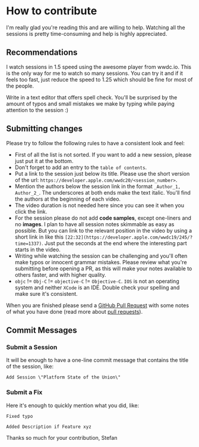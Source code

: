 # How to contribute

I'm really glad you're reading this and are willing to help. Watching all the sessions is pretty time-consuming and help is highly appreciated.

## Recommendations

I watch sessions in 1.5 speed using the awesome player from wwdc.io. This is the only way for me to watch so many sessions. You can try it and if it feels too fast, just reduce the speed to 1.25 which should be fine for most of the people.

Write in a text editor that offers spell check. You'll be surprised by the amount of typos and small mistakes we make by typing while paying attention to the session :)

## Submitting changes

Please try to follow the following rules to have a consistent look and feel:
- First of all the list is not sorted. If you want to add a new session, please just put it at the bottom.
- Don't forget to add an entry to the `table of contents`.
- Put a link to the session just below its title. Please use the short version of the url: `https://developer.apple.com/wwdc20/<session_number>`.
- Mention the authors below the session link in the format `_Author_1, Author_2_`. The underscores at both ends make the text italic. You'll find the authors at the beginning of each video.
- The video duration is not needed here since you can see it when you click the link.
- For the session please do not add **code samples**, except one-liners and no **images**. I plan to have all session notes skimmable as easy as possible. But you can link to the relevant position in the video by using a short link in like this `[22:32](https://developer.apple.com/wwdc19/245/?time=1337)`. Just put the seconds at the end where the interesting part starts in the video.
- Writing while watching the session can be challenging and you'll often make typos or innocent grammar mistakes. Please review what you're submitting before opening a PR, as this will make your notes available to others faster, and with higher quality.
- `objc` != `Obj-C` != `objective-C` != `Objective-C`. `IOS` is not an operating system and neither `XCode` is an IDE. Double check your spelling and make sure it's consistent.

When you are finished please send a [GitHub Pull Request](https://github.com/Blackjacx/WWDC/compare) with some notes of what you have done (read more about [pull requests](http://help.github.com/pull-requests/)).

## Commit Messages

### Submit a Session

It will be enough to have a one-line commit message that contains the title of the session, like:

```
Add Session \"Platform State of the Union\"
```

### Submit a Fix

Here it's enough to quickly mention what you did, like:

```
Fixed typo
```

```
Added Description if Feature xyz
```

Thanks so much for your contribution,
Stefan

